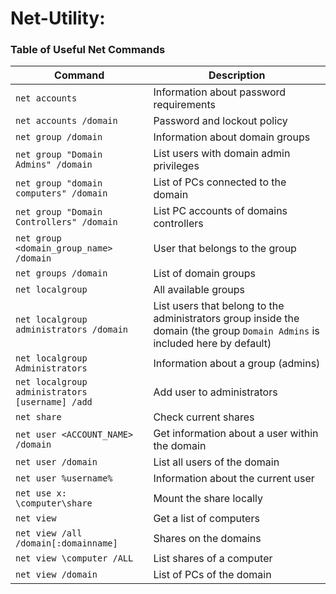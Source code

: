 # Net-Utility:

### **Table of Useful Net Commands**

| **Command** | **Description** |
| --- | --- |
| `net accounts` | Information about password requirements |
| `net accounts /domain` | Password and lockout policy |
| `net group /domain` | Information about domain groups |
| `net group "Domain Admins" /domain` | List users with domain admin privileges |
| `net group "domain computers" /domain` | List of PCs connected to the domain |
| `net group "Domain Controllers" /domain` | List PC accounts of domains controllers |
| `net group <domain_group_name> /domain` | User that belongs to the group |
| `net groups /domain` | List of domain groups |
| `net localgroup` | All available groups |
| `net localgroup administrators /domain` | List users that belong to the administrators group inside the domain (the group `Domain Admins` is included here by default) |
| `net localgroup Administrators` | Information about a group (admins) |
| `net localgroup administrators [username] /add` | Add user to administrators |
| `net share` | Check current shares |
| `net user <ACCOUNT_NAME> /domain` | Get information about a user within the domain |
| `net user /domain` | List all users of the domain |
| `net user %username%` | Information about the current user |
| `net use x: \computer\share` | Mount the share locally |
| `net view` | Get a list of computers |
| `net view /all /domain[:domainname]` | Shares on the domains |
| `net view \computer /ALL` | List shares of a computer |
| `net view /domain` | List of PCs of the domain |